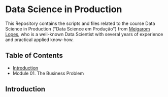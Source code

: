 # Data Science in Production
This Repository contains the scripts and files related to the course Data Science in Production ("Data Science em Produção") from [Meigarom Lopes](https://github.com/Meigarom), who is a well-known Data Scientist with several years of experience and practical applied know-how.

## Table of Contents
- [Introduction](https://github.com/bruno-san/DataScience-Em-Producao/README.md#Introduction)
- Module 01. The Business Problem

## Introduction
